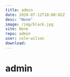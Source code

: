 ```yaml
---
title: admin
date: 2020-07-12T18:08:02Z
desc: "None"
image: /img/black.jpg
site: None
repo: admin
user: cole-wilson
download: 
---
```

# admin

